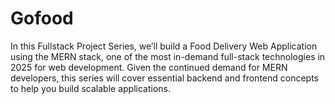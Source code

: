 # Gofood
In this Fullstack Project Series, we’ll build a Food Delivery Web Application using the MERN stack, one of the most in-demand full-stack technologies in 2025 for web development. Given the continued demand for MERN developers, this series will cover essential backend and frontend concepts to help you build scalable applications.
